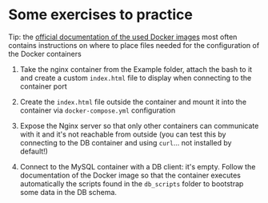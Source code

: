 # Some exercises to practice

Tip: the [official documentation of the used Docker images](https://hub.docker.com/_/nginx) most often contains 
instructions on where to place files needed for the configuration of the Docker containers

1. Take the nginx container from the Example folder, attach the bash to it and create a custom `index.html` file 
to display when connecting to the container port

2. Create the `index.html` file outside the container and mount it into the container via `docker-compose.yml` configuration

3. Expose the Nginx server so that only other containers can communicate with it and it's not reachable from outside
(you can test this by connecting to the DB container and using `curl`... not installed by default!)

4. Connect to the MySQL container with a DB client: it's empty. Follow the documentation of the Docker image so that 
the container executes automatically the scripts found in the `db_scripts` folder to bootstrap some data in the DB schema.